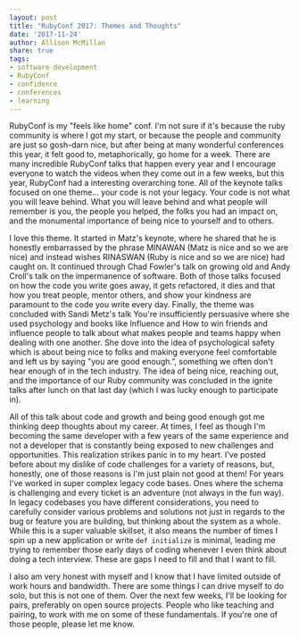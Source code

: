 ```yaml
---
layout: post
title: "RubyConf 2017: Themes and Thoughts"
date: '2017-11-24'
author: Allison McMillan
share: true
tags:
- software development
- RubyConf
- confidence
- conferences
- learning
---
```


RubyConf is my "feels like home" conf. I'm not sure if it's because the ruby community is where I got my start, or because the people and community are just so gosh-darn nice, but after being at many wonderful conferences this year, it felt good to, metaphorically,  go home for a week. There are many incredible RubyConf talks that happen every year and I encourage everyone to watch the videos when they come out in a few weeks, but this year, RubyConf had a interesting overarching tone. All of the keynote talks focused on one theme… your code is not your legacy. Your code is not what you will leave behind. What you will leave behind and what people will remember is you, the people you helped, the folks you had an impact on, and the monumental importance of being nice to yourself and to others.

I love this theme. It started in Matz's keynote, where he shared that he is honestly embarrassed by the phrase MINAWAN (Matz is nice and so we are nice) and instead wishes RINASWAN (Ruby is nice and so we are nice) had caught on. It continued through Chad Fowler's talk on growing old and Andy Croll's talk on the impermanence of software. Both of those talks focused on how the code you write goes away, it gets refactored, it dies and that how you treat people, mentor others, and show your kindness are paramount to the code you write every day. Finally, the theme was concluded with Sandi Metz's talk You're insufficiently persuasive where she used psychology and books like Influence and How to win friends and influence people to talk about what makes people and teams happy when dealing with one another. She dove into the idea of psychological safety which is about being nice to folks and making everyone feel comfortable and left us by saying "you are good enough.”, something we often don't hear enough of in the tech industry. The idea of being nice, reaching out, and the importance of our Ruby community was concluded in the ignite talks after lunch on that last day (which I was lucky enough to participate in).

All of this talk about code and growth and being good enough got me thinking deep thoughts about my career. At times, I feel as though I'm becoming the same developer with a few years of the same experience and not a developer that is constantly being exposed to new challenges and opportunities. This realization strikes panic in to my heart. I've posted before about my dislike of code challenges for a variety of reasons, but, honestly, one of those reasons is I'm just plain not good at them! For years I've worked in super complex legacy code bases. Ones where the schema is challenging and every ticket is an adventure (not always in the fun way). In legacy codebases you have different considerations, you need to carefully consider various problems and solutions not just in regards to the bug or feature you are building, but thinking about the system as a whole. While this is a super valuable skillset, it also  means the number of times I spin up a new application or write `def initialize` is minimal, leading me trying to remember those early days of coding whenever I even think about doing a tech interview. These are gaps I need to fill and that I want to fill.

I also am very honest with myself and I know that I have limited outside of work hours and bandwidth. There are some things I can drive myself to do solo, but this is not one of them. Over the next few weeks, I'll be looking for pairs, preferably on open source projects. People who like teaching and pairing, to work with me on some of these fundamentals. If you're one of those people, please let me know.
